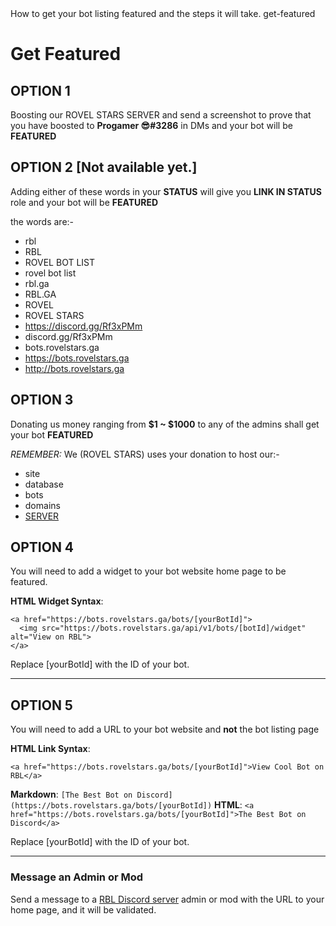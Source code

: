 <title>Get Featured</title>
<description>How to get your bot listing featured and the steps it will take.</description>
<url>get-featured</url>

# Get Featured


## **OPTION 1**

Boosting our ROVEL STARS SERVER  and send a screenshot to prove that you have boosted to **Progamer 😎#3286** in DMs and your bot will be **FEATURED**

## **OPTION 2** [Not available yet.]

Adding either of these words in your **STATUS** will give you **LINK IN STATUS** role and your bot will be **FEATURED**

the words are:-

- rbl
- RBL
- ROVEL BOT LIST
- rovel bot list
- rbl.ga
- RBL.GA
- ROVEL 
- ROVEL STARS
- https://discord.gg/Rf3xPMm
- discord.gg/Rf3xPMm
- bots.rovelstars.ga
- https://bots.rovelstars.ga
- http://bots.rovelstars.ga

## **OPTION 3**

Donating us money ranging from **$1 ~ $1000** to any of the admins shall get your bot **FEATURED**

 *REMEMBER:* We (ROVEL STARS) uses your donation to host our:-
- site
- database
- bots
- domains
- [SERVER](https://discord.gg/Rf3xPMm) 

## **OPTION 4**

You will need to add a widget to your bot website home page to be featured.

**HTML Widget Syntax**:
```
<a href="https://bots.rovelstars.ga/bots/[yourBotId]">
  <img src="https://bots.rovelstars.ga/api/v1/bots/[botId]/widget" alt="View on RBL">
</a>
```

Replace [yourBotId] with the ID of your bot.

---

## **OPTION 5**
You will need to add a URL to your bot website and **not** the bot listing page

**HTML Link Syntax**:
```
<a href="https://bots.rovelstars.ga/bots/[yourBotId]">View Cool Bot on RBL</a>
```

**Markdown**: `[The Best Bot on Discord](https://bots.rovelstars.ga/bots/[yourBotId])`
**HTML**: `<a href="https://bots.rovelstars.ga/bots/[yourBotId]">The Best Bot on Discord</a>`

Replace [yourBotId] with the ID of your bot.

---

### Message an Admin or Mod
Send a message to a [RBL Discord server](/server) admin or mod with the URL to your home page, and it will be validated.
